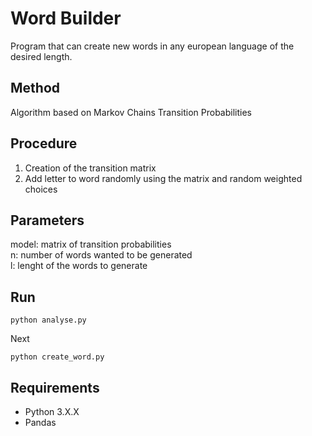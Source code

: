 # Word Builder
Program that can create new words in any european language of the desired length.

## Method
Algorithm based on Markov Chains Transition Probabilities

## Procedure
1. Creation of the transition matrix
2. Add letter to word randomly using the matrix and random weighted choices 

## Parameters
model: matrix of transition probabilities\
n: number of words wanted to be generated\
l: lenght of the words to generate

## Run
```
python analyse.py
```
Next
```
python create_word.py
```

## Requirements
- Python 3.X.X
- Pandas
